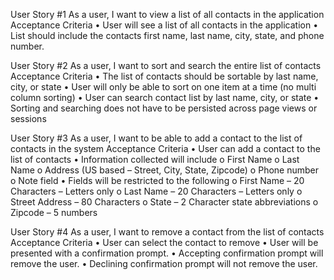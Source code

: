 User Story #1
As a user, I want to view a list of all contacts in the application
Acceptance Criteria
•	User will see a list of all contacts in the application
•	List should include the contacts first name, last name, city, state, and phone number.

User Story #2
As a user, I want to sort and search the entire list of contacts
Acceptance Criteria
•	The list of contacts should be sortable by last name, city, or state
•	User will only be able to sort on one item at a time (no multi column sorting)
•	User can search contact list by last name, city, or state
•	Sorting and searching does not have to be persisted across page views or sessions

User Story #3
As a user, I want to be able to add a contact to the list of contacts in the system
Acceptance Criteria
•	User can add a contact to the list of contacts
•	Information collected will include
o	First Name
o	Last Name
o	Address (US based – Street, City, State, Zipcode)
o	Phone number
o	Note field
•	Fields will be restricted to the following 
o	First Name – 20 Characters – Letters only
o	Last Name – 20 Characters – Letters only
o	Street Address – 80 Characters
o	State – 2 Character state abbreviations
o	Zipcode – 5 numbers

User Story #4
As a user, I want to remove a contact from the list of contacts
Acceptance Criteria
•	User can select the contact to remove
•	User will be presented with a confirmation prompt.
•	Accepting confirmation prompt will remove the user.
•	Declining confirmation prompt will not remove the user.

